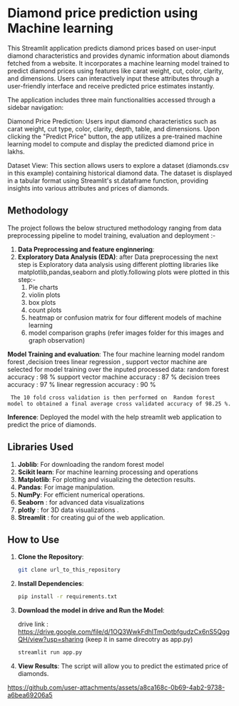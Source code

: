 #  Diamond price prediction using Machine learning

This Streamlit application predicts diamond prices based on user-input diamond characteristics and provides dynamic information about diamonds fetched from a website. It incorporates a machine learning model trained to predict diamond prices using features like carat weight, cut, color, clarity, and dimensions. Users can interactively input these attributes through a user-friendly interface and receive predicted price estimates instantly.

The application includes three main functionalities accessed through a sidebar navigation:

Diamond Price Prediction: Users input diamond characteristics such as carat weight, cut type, color, clarity, depth, table, and dimensions. Upon clicking the "Predict Price" button, the app utilizes a pre-trained machine learning model to compute and display the predicted diamond price in lakhs.

Dataset View: This section allows users to explore a dataset (diamonds.csv in this example) containing historical diamond data. The dataset is displayed in a tabular format using Streamlit's st.dataframe function, providing insights into various attributes and prices of diamonds.

## Methodology

The project follows the below structured methodology ranging from data preprocessing pipeline to model training, evaluation and deployment :-

1. **Data Preprocessing and feature enginnering**: 
2. **Exploratory Data Analysis (EDA)**:
    after Data preprocessing the next step is Exploratory  data analysis using different plotting libraries like matplotlib,pandas,seaborn and plotly.following plots were plotted in this step:-
    1) Pie charts
    2) violin plots
    3) box plots
    4) count plots
    5) heatmap or confusion matrix for four different models of machine learning
    6) model comparison graphs
    (refer images folder for this images and graph observation)

 **Model Training and evaluation**: 
     The four machine learning model random forest ,decision trees linear regression , support vector machine are selected for model training over the inputed processed data:
     random forest accuracy : 98 %
     support vector machine accuracy : 87 %
     decision trees accuracy : 97 %
     linear regression accuracy : 90 %

     The 10 fold cross validation is then performed on  Random forest model to obtained a final average cross validated accuracy of 98.25 %.

 **Inference**: 
      Deployed the model with the help streamlit web application to predict the price of diamonds.


## Libraries Used

1. **Joblib**: For downloading the random forest model
2. **Scikit learn**: For machine learning processing  and operations
3. **Matplotlib**: For plotting and visualizing the detection results.
4. **Pandas**: For image manipulation.
5. **NumPy**: For efficient numerical operations.
6. **Seaborn** : for advanced data visualizations
7. **plotly** : for 3D data visualizations .
8. **Streamlit** : for creating gui of the web application.


## How to Use

1. **Clone the Repository**: 
    ```sh
    git clone url_to_this_repository
    ```

2. **Install Dependencies**: 
    ```sh
    pip install -r requirements.txt
    ```

3. **Download the model in drive and Run the Model**: 
    
    drive link : https://drive.google.com/file/d/1OQ3WwkFdhlTmOptbfgudzCx6nS5QggQH/view?usp=sharing (keep it in same direcotry as app.py)

    ```python
    streamlit run app.py
    ```

4. **View Results**: The script will allow you to predict the estimated price of diamonds.


https://github.com/user-attachments/assets/a8ca168c-0b69-4ab2-9738-a6bea69206a5

